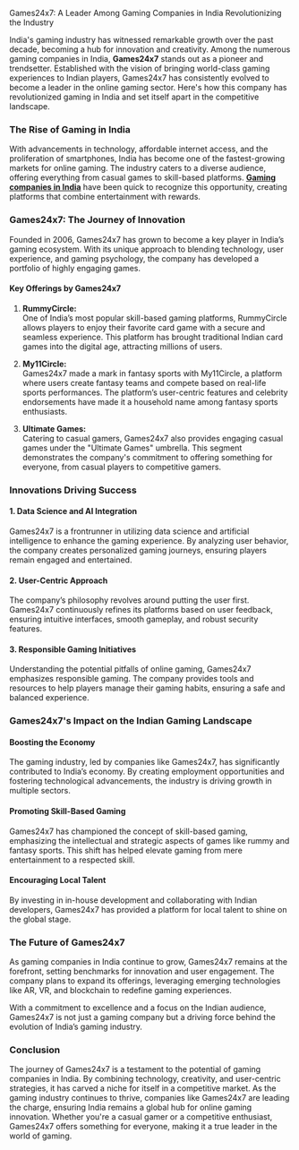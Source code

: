 Games24x7: A Leader Among Gaming Companies in India Revolutionizing the Industry



<p>India's gaming industry has witnessed remarkable growth over the past decade, becoming a hub for innovation and creativity. Among the numerous gaming companies in India, <strong>Games24x7</strong> stands out as a pioneer and trendsetter. Established with the vision of bringing world-class gaming experiences to Indian players, Games24x7 has consistently evolved to become a leader in the online gaming sector. Here's how this company has revolutionized gaming in India and set itself apart in the competitive landscape.</p>
<h3>The Rise of Gaming in India</h3>
<p>With advancements in technology, affordable internet access, and the proliferation of smartphones, India has become one of the fastest-growing markets for online gaming. The industry caters to a diverse audience, offering everything from casual games to skill-based platforms. <a href="https://www.games24x7.com/"><strong>Gaming companies in India</strong></a> have been quick to recognize this opportunity, creating platforms that combine entertainment with rewards.</p>
<h3>Games24x7: The Journey of Innovation</h3>
<p>Founded in 2006, Games24x7 has grown to become a key player in India&rsquo;s gaming ecosystem. With its unique approach to blending technology, user experience, and gaming psychology, the company has developed a portfolio of highly engaging games.</p>
<h4>Key Offerings by Games24x7</h4>
<ol>
<li>
<p><strong>RummyCircle:</strong><br>One of India&rsquo;s most popular skill-based gaming platforms, RummyCircle allows players to enjoy their favorite card game with a secure and seamless experience. This platform has brought traditional Indian card games into the digital age, attracting millions of users.</p>
</li>
<li>
<p><strong>My11Circle:</strong><br>Games24x7 made a mark in fantasy sports with My11Circle, a platform where users create fantasy teams and compete based on real-life sports performances. The platform&rsquo;s user-centric features and celebrity endorsements have made it a household name among fantasy sports enthusiasts.</p>
</li>
<li>
<p><strong>Ultimate Games:</strong><br>Catering to casual gamers, Games24x7 also provides engaging casual games under the "Ultimate Games" umbrella. This segment demonstrates the company's commitment to offering something for everyone, from casual players to competitive gamers.</p>
</li>
</ol>
<h3>Innovations Driving Success</h3>
<h4>1. <strong>Data Science and AI Integration</strong></h4>
<p>Games24x7 is a frontrunner in utilizing data science and artificial intelligence to enhance the gaming experience. By analyzing user behavior, the company creates personalized gaming journeys, ensuring players remain engaged and entertained.</p>
<h4>2. <strong>User-Centric Approach</strong></h4>
<p>The company&rsquo;s philosophy revolves around putting the user first. Games24x7 continuously refines its platforms based on user feedback, ensuring intuitive interfaces, smooth gameplay, and robust security features.</p>
<h4>3. <strong>Responsible Gaming Initiatives</strong></h4>
<p>Understanding the potential pitfalls of online gaming, Games24x7 emphasizes responsible gaming. The company provides tools and resources to help players manage their gaming habits, ensuring a safe and balanced experience.</p>
<h3>Games24x7's Impact on the Indian Gaming Landscape</h3>
<h4>Boosting the Economy</h4>
<p>The gaming industry, led by companies like Games24x7, has significantly contributed to India&rsquo;s economy. By creating employment opportunities and fostering technological advancements, the industry is driving growth in multiple sectors.</p>
<h4>Promoting Skill-Based Gaming</h4>
<p>Games24x7 has championed the concept of skill-based gaming, emphasizing the intellectual and strategic aspects of games like rummy and fantasy sports. This shift has helped elevate gaming from mere entertainment to a respected skill.</p>
<h4>Encouraging Local Talent</h4>
<p>By investing in in-house development and collaborating with Indian developers, Games24x7 has provided a platform for local talent to shine on the global stage.</p>
<h3>The Future of Games24x7</h3>
<p>As gaming companies in India continue to grow, Games24x7 remains at the forefront, setting benchmarks for innovation and user engagement. The company plans to expand its offerings, leveraging emerging technologies like AR, VR, and blockchain to redefine gaming experiences.</p>
<p>With a commitment to excellence and a focus on the Indian audience, Games24x7 is not just a gaming company but a driving force behind the evolution of India&rsquo;s gaming industry.</p>
<h3>Conclusion</h3>
<p>The journey of Games24x7 is a testament to the potential of gaming companies in India. By combining technology, creativity, and user-centric strategies, it has carved a niche for itself in a competitive market. As the gaming industry continues to thrive, companies like Games24x7 are leading the charge, ensuring India remains a global hub for online gaming innovation. Whether you're a casual gamer or a competitive enthusiast, Games24x7 offers something for everyone, making it a true leader in the world of gaming.</p>
